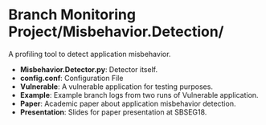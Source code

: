 # Branch Monitoring Project/Misbehavior.Detection/

A profiling tool to detect application misbehavior.

* **Misbehavior.Detector.py**: Detector itself.
* **config.conf**: Configuration File
* **Vulnerable**: A vulnerable application for testing purposes.
* **Example**: Example branch logs from two runs of Vulnerable application.
* **Paper**: Academic paper about application misbehavior detection.
* **Presentation**: Slides for paper presentation at SBSEG18.
